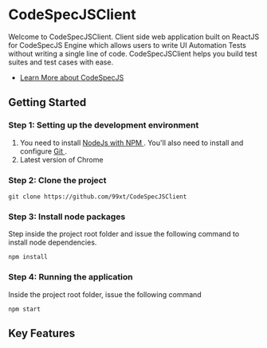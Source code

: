 # CodeSpecJSClient
Welcome to CodeSpecJSClient. Client side web application built on ReactJS for CodeSpecJS Engine which allows users to write UI Automation Tests without writing a single line of code. 
CodeSpecJSClient helps you build test suites and test cases with ease.
 * [Learn More about CodeSpecJS](https://github.com/99xt/CodeSpecJS/)

## Getting Started
### Step 1: Setting up the development environment

1. You need to install [ NodeJs with NPM ](https://nodejs.org/en/). You'll also need to install and configure [ Git ](https://git-scm.com/). 
2. Latest version of Chrome
### Step 2: Clone the project
```
git clone https://github.com/99xt/CodeSpecJSClient
```
### Step 3: Install node packages
Step inside the project root folder and issue the following command to install node dependencies.
```
npm install
```
### Step 4: Running the application
Inside the project root folder, issue the following command
```
npm start
```

## Key Features
